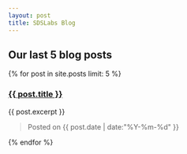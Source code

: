 ```yaml
---
layout: post
title: SDSLabs Blog
---
```


<h2>Our last 5 blog posts</h2>

{% for post in site.posts limit: 5 %}
<div id="post">
<h3><a href="{{ post.url }}">{{ post.title }}</a></h3>
<p>{{ post.excerpt }}</p>
<blockquote>Posted on {{ post.date | date:"%Y-%m-%d" }}</blockquote>
</div>
{% endfor %}



